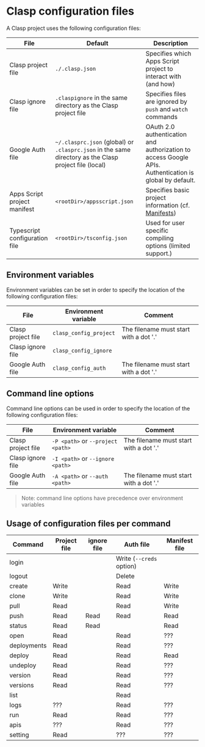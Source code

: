 # Clasp configuration files

A Clasp project uses the following configuration files:

File | Default | Description
--- | --- | ---
Clasp project file | `./.clasp.json` | Specifies which Apps Script project to interact with (and how)
Clasp ignore file | `.claspignore` in the same directory as the Clasp project file | Specifies files are ignored by `push` and `watch` commands
Google Auth file | `~/.clasprc.json` (global) or `.clasprc.json` in the same directory as the Clasp project file (local) | OAuth 2.0 authentication and authorization to access Google APIs. Authentication is global by default.
Apps Script project manifest | `<rootDir>/appsscript.json` | Specifies basic project information (cf. [Manifests](https://developers.google.com/apps-script/concepts/manifests))
Typescript configuration file | `<rootDir>/tsconfig.json` | Used for user specific compiling options (limited support.)

## Environment variables

Environment variables can be set in order to specify the location of the following configuration files:

File | Environment variable | Comment
--- | --- | ---
Clasp project file | `clasp_config_project` | The filename must start with a dot '.'
Clasp ignore file | `clasp_config_ignore` |
Google Auth file | `clasp_config_auth` | The filename must start with a dot '.'

## Command line options

Command line options can be used in order to specify the location of the following configuration files:

File | Environment variable | Comment
--- | --- | ---
Clasp project file | `-P <path>` or `--project <path>` | The filename must start with a dot '.'
Clasp ignore file | `-I <path>` or `--ignore <path>` |
Google Auth file | `-A <path>` or `--auth <path>` | The filename must start with a dot '.'

> Note: command line options have precedence over environment variables

## Usage of configuration files per command

Command | Project file | ignore file | Auth file | Manifest file
--- | --- | --- | --- | ---
login | | | Write (`--creds` option) |
logout | | | Delete |
create | Write | | Read | Write
clone | Write | | Read | Write
pull | Read | | Read | Write
push | Read | Read | Read | Read
status | Read | Read | | Read
open | Read | | Read | ???
deployments | Read | | Read | ???
deploy | Read | | Read | Read
undeploy | Read | | Read | ???
version | Read | | Read | ???
versions | Read | | Read | ???
list | | | Read |
logs | ??? | | Read | ???
run | Read | | Read | ???
apis | ??? | | Read | ???
setting | Read | | ??? | ???
